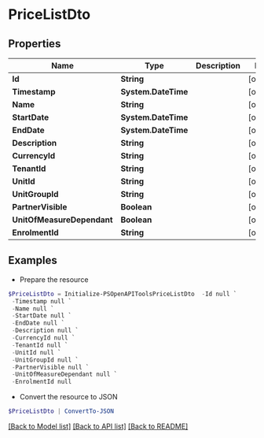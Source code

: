 # PriceListDto
## Properties

Name | Type | Description | Notes
------------ | ------------- | ------------- | -------------
**Id** | **String** |  | [optional] 
**Timestamp** | **System.DateTime** |  | [optional] 
**Name** | **String** |  | [optional] 
**StartDate** | **System.DateTime** |  | [optional] 
**EndDate** | **System.DateTime** |  | [optional] 
**Description** | **String** |  | [optional] 
**CurrencyId** | **String** |  | [optional] 
**TenantId** | **String** |  | [optional] 
**UnitId** | **String** |  | [optional] 
**UnitGroupId** | **String** |  | [optional] 
**PartnerVisible** | **Boolean** |  | [optional] 
**UnitOfMeasureDependant** | **Boolean** |  | [optional] 
**EnrolmentId** | **String** |  | [optional] 

## Examples

- Prepare the resource
```powershell
$PriceListDto = Initialize-PSOpenAPIToolsPriceListDto  -Id null `
 -Timestamp null `
 -Name null `
 -StartDate null `
 -EndDate null `
 -Description null `
 -CurrencyId null `
 -TenantId null `
 -UnitId null `
 -UnitGroupId null `
 -PartnerVisible null `
 -UnitOfMeasureDependant null `
 -EnrolmentId null
```

- Convert the resource to JSON
```powershell
$PriceListDto | ConvertTo-JSON
```

[[Back to Model list]](../README.md#documentation-for-models) [[Back to API list]](../README.md#documentation-for-api-endpoints) [[Back to README]](../README.md)

